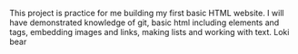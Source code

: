 This project is practice for me building my first basic HTML website. I will have demonstrated knowledge of git, basic html including elements and tags, embedding images and links, making lists and working with text.
Loki bear